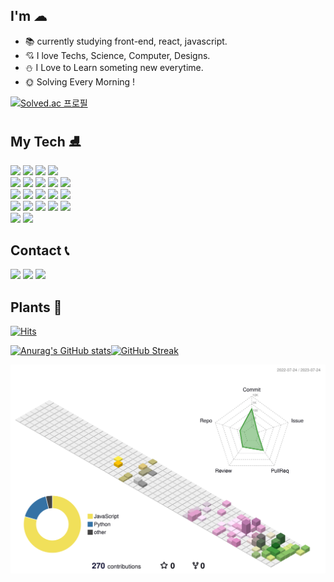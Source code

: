 ## I'm ☁
- 📚 currently studying front-end, react, javascript.
- 💘 I love Techs, Science, Computer, Designs.
- ⛄ I Love to Learn someting new everytime.
- 🌞 Solving Every Morning !
  
 [![Solved.ac
프로필](http://mazassumnida.wtf/api/v2/generate_badge?boj=ksween)](https://solved.ac/ksween)

<div>
  <h2>My Tech ⛸</h2>
  <img src="https://img.shields.io/badge/React-61DAFB?style=flat&logo=React&logoColor=white"/>
  <img src="https://img.shields.io/badge/Javascript-F7DF1E?style=flat&logo=Javascript&logoColor=white"/>
  <img src="https://img.shields.io/badge/CSS3-1572B6?style=flat&logo=CSS3&logoColor=white"/>
  <img src="https://img.shields.io/badge/HTML5-E34F26?style=flat&logo=HTML5&logoColor=white"/>
  <br/>
  <img src="https://img.shields.io/badge/Python-3776AB?style=flat&logo=Python&logoColor=white"/>
  <img src="https://img.shields.io/badge/C++-00599C?style=flat&logo=C++&logoColor=white"/>
  <img src="https://img.shields.io/badge/Visual Studio Code-007ACC?style=flat&logo=Visual Studio Code&logoColor=white"/>
  <img src="https://img.shields.io/badge/Visual Studio-5C2D91?style=flat&logo=Visual Studio&logoColor=white"/>
  <img src="https://img.shields.io/badge/Django-092E20?style=flat&logo=Django&logoColor=white"/>
  <br/>
  <img src="https://img.shields.io/badge/MySQL-4479A1?style=flat&logo=MySQL&logoColor=white"/>
  <img src="https://img.shields.io/badge/Replit-F26207?style=flat&logo=Replit&logoColor=white"/>
  <img src="https://img.shields.io/badge/Github-181717?style=flat&logo=Github&logoColor=white"/>
  <img src="https://img.shields.io/badge/Notion-000000?style=flat&logo=Notion&logoColor=white"/>
  <img src="https://img.shields.io/badge/Slack-4A154B?style=flat&logo=Slack&logoColor=white"/>
  <br/>
  <img src="https://img.shields.io/badge/Discord-5865F2?style=flat&logo=Discord&logoColor=white"/>
  <img src="https://img.shields.io/badge/Velog-20C997?style=flat&logo=Velog&logoColor=white"/>
	<img src="https://img.shields.io/badge/Figma-F24E1E?style=flat&logo=Figma&logoColor=white"/>
  <img src="https://img.shields.io/badge/Prettier-F7B93E?style=flat&logo=Prettier&logoColor=white"/>
  <img src="https://img.shields.io/badge/npm-CB3837?style=flat&logo=npm&logoColor=white"/>
  <br/>
  <img src="https://img.shields.io/badge/yarn-2C8EBB?style=flat&logo=yarn&logoColor=white"/>
  <img src="https://img.shields.io/badge/styled-components-DB7093?style=flat&logo=styled-components&logoColor=white"/>
</div>

<div>
  <h2>Contact 📞</h2>
  <a href="sooinee0504@gmail.com">
  <img src="https://img.shields.io/badge/Gmail-EA4335?style=flat&logo=Gmail&logoColor=white"/></a>
  <a href="ksween@naver.com">
  <img src="https://img.shields.io/badge/Naver-03C75A?style=flat&logo=Naver&logoColor=white"/></a>
  <a href="https://instagram.com/suuout?igshid=YzcxN2Q2NzY0OA==">
  <img src="https://img.shields.io/badge/Instagram-E4405F?style=flat&logo=Instagram&logoColor=white"/></a>
</div>

## Plants 🌱
[![Hits](https://hits.seeyoufarm.com/api/count/incr/badge.svg?url=https%3A%2F%2Fgithub.com%2Fgjbae1212%2Fhit-counter&count_bg=%23FFC5D5&title_bg=%23857F7F&icon=twitch.svg&icon_color=%23E7E7E7&title=hits&edge_flat=false)](https://github.com/ksweeni)


[![Anurag's GitHub stats](https://github-readme-stats.vercel.app/api?username=ksweeni&count_private=true&hide_border=true&bg_color=70,FFFFFF&title_color=787878&text_color=FFB0CF&show_icons=true)](https://github.com/anuraghazra/github-readme-stats)[![GitHub Streak](https://streak-stats.demolab.com?user=ksween&theme=icegray&hide_border=true&mode=weekly)](https://git.io/streak-stats)

![](./profile-3d-contrib/profile-season-animate.svg)
